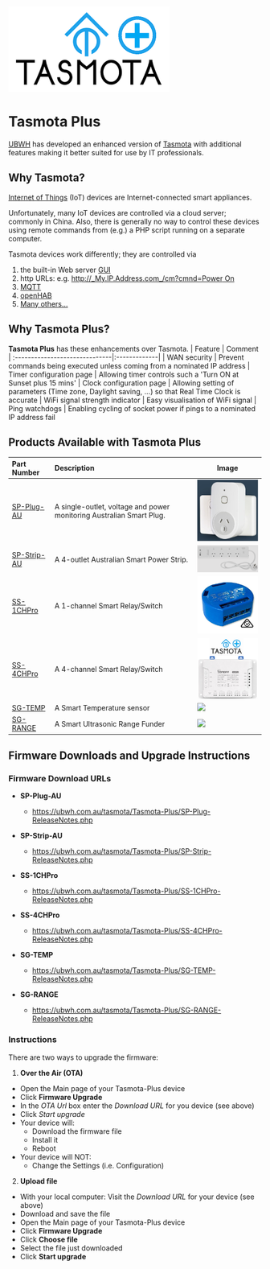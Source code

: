![Tasmota Plus](https://github.com/UBWH/tasmota_plus/blob/master/images/TasmotaPlus_small.png)
# Tasmota Plus
[UBWH](https://ubwh.com.au) has developed an enhanced version of [Tasmota](https://tasmota.github.io/docs/ "Tasmota") with additional features making it better suited for use by IT professionals.

## Why Tasmota?
[Internet of Things](https://en.wikipedia.org/wiki/Internet_of_things "IoT") (IoT) devices are Internet-connected smart appliances. 

Unfortunately, many IoT devices are controlled via a cloud server; commonly in China. Also, there is generally no way to control these devices using remote commands from (e.g.) a PHP script running on a separate computer.

Tasmota devices work differently; they are controlled via
1. the built-in Web server [GUI](https://en.wikipedia.org/wiki/Graphical_user_interface)
1. http URLs: e.g. [http://_My.IP.Address.com_/cm?cmnd=Power On]()
1. [MQTT]()
1. [openHAB]()
1. [Many others...](https://tasmota.github.io/docs/Integrations/)
  
## Why Tasmota Plus?
**Tasmota Plus** has these enhancements over Tasmota.
| Feature                        | Comment       
| :------------------------------|:-------------| 
| WAN security                   | Prevent commands being executed unless coming from a nominated IP address
| Timer configuration page       | Allowing timer controls such a 'Turn ON at Sunset plus 15 mins'
| Clock configuration page       | Allowing setting of parameters (Time zone, Daylight saving, ...) so that Real Time Clock is accurate
| WiFi signal strength indicator | Easy visualisation of WiFi signal
| Ping watchdogs                 | Enabling cycling of socket power if pings to a nominated IP address fail

## Products Available with Tasmota Plus
| Part Number                     | Description | Image       
| :------------------------------|:-------------|-------- 
| [SP-Plug-AU](https://ubwh.com.au/SP-Plug-AU) | A single-outlet, voltage and power monitoring Australian Smart Plug. | <img src="images/SP-Plug-AU.jpg" width="200px">
| [SP-Strip-AU](https://ubwh.com.au/SP-Strip-AU) | A 4-outlet Australian Smart Power Strip. | <img src="images/SP-Strip-AU_01.png" width="200px">
| [SS-1CHPro](https://ubwh.com.au/SS-1CHPro) | A 1-channel Smart Relay/Switch | <img src="images/SS-1CHPro.png" width="200px">
| [SS-4CHPro](https://ubwh.com.au/SS-4CHPro) | A 4-channel Smart Relay/Switch | <img src="images/SS-4CHPro.jpg" width="200px">
| [SG-TEMP](https://ubwh.com.au/SG-TEMP) | A Smart Temperature sensor | <img src="https://ubwh.com.au/images/SG-TEMP_01.jpg" width="200px">
| [SG-RANGE](https://ubwh.com.au/SG-RANGE) | A Smart Ultrasonic Range Funder | <img src="https://ubwh.com.au/images/SG-RANGE.png" width="200px">



## Firmware Downloads and Upgrade Instructions
### Firmware Download URLs

* __SP-Plug-AU__
  * https://ubwh.com.au/tasmota/Tasmota-Plus/SP-Plug-ReleaseNotes.php

* __SP-Strip-AU__
  * https://ubwh.com.au/tasmota/Tasmota-Plus/SP-Strip-ReleaseNotes.php
* __SS-1CHPro__
  * https://ubwh.com.au/tasmota/Tasmota-Plus/SS-1CHPro-ReleaseNotes.php

* __SS-4CHPro__
  * https://ubwh.com.au/tasmota/Tasmota-Plus/SS-4CHPro-ReleaseNotes.php
* __SG-TEMP__
  * https://ubwh.com.au/tasmota/Tasmota-Plus/SG-TEMP-ReleaseNotes.php
* __SG-RANGE__
  * https://ubwh.com.au/tasmota/Tasmota-Plus/SG-RANGE-ReleaseNotes.php



### Instructions
There are two ways to upgrade the firmware: 
1. __Over the Air (OTA)__
* Open the Main page of your Tasmota-Plus device
* Click __Firmware Upgrade__
* In the _OTA Url_ box enter the _Download URL_ for you device (see above)
* Click _Start upgrade_
* Your device will:
  * Download the firmware file
  * Install it
  * Reboot
* Your device will NOT:
  * Change the Settings (i.e. Configuration)
2. __Upload file__
* With your local computer: Visit the _Download URL_ for your device (see above)
* Download and save the file
* Open the Main page of your Tasmota-Plus device
* Click __Firmware Upgrade__
* Click __Choose file__
* Select the file just downloaded
* Click __Start upgrade__






